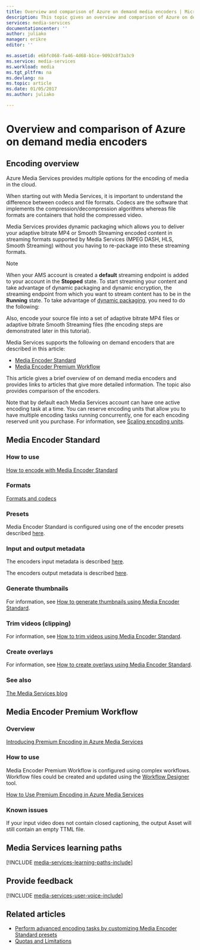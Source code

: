 ```yaml
---
title: Overview and comparison of Azure on demand media encoders | Microsoft Docs
description: This topic gives an overview and comparison of Azure on demand media encoders.
services: media-services
documentationcenter: ''
author: juliako
manager: erikre
editor: ''

ms.assetid: e6bfc068-fa46-4d68-b1ce-9092c8f3a3c9
ms.service: media-services
ms.workload: media
ms.tgt_pltfrm: na
ms.devlang: na
ms.topic: article
ms.date: 01/05/2017
ms.author: juliako

---
```

# Overview and comparison of Azure on demand media encoders
## Encoding overview
Azure Media Services provides multiple options for the encoding of media in the cloud.

When starting out with Media Services, it is important to understand the difference between codecs and file formats.
Codecs are the software that implements the compression/decompression algorithms whereas file formats are containers that hold the compressed video.

Media Services provides dynamic packaging which allows you to deliver your adaptive bitrate MP4 or Smooth Streaming encoded content in streaming formats supported by Media Services (MPEG DASH, HLS, Smooth Streaming) without you having to re-package into these streaming formats.

>[!NOTE]
>When your AMS account is created a **default** streaming endpoint is added to your account in the **Stopped** state. To start streaming your content and take advantage of dynamic packaging and dynamic encryption, the streaming endpoint from which you want to stream content has to be in the **Running** state. 
To take advantage of [dynamic packaging](media-services-dynamic-packaging-overview.md), you need to do the following:
>
>Also, encode your source file into a set of adaptive bitrate MP4 files or adaptive bitrate Smooth Streaming files (the encoding steps are demonstrated later in this tutorial).

Media Services supports the following on demand encoders that are described in this article:

* [Media Encoder Standard](media-services-encode-asset.md#media-encoder-standard)
* [Media Encoder Premium Workflow](media-services-encode-asset.md#media-encoder-premium-workflow)

This article gives a brief overview of on demand media encoders and provides links to articles that give more detailed information. The topic also provides comparison of the encoders.

Note that by default each Media Services account can have one active encoding task at a time. You can reserve encoding units that allow you to have multiple encoding tasks running concurrently, one for each encoding reserved unit you purchase. For information, see [Scaling encoding units](media-services-scale-media-processing-overview.md).

## Media Encoder Standard
### How to use
[How to encode with Media Encoder Standard](media-services-dotnet-encode-with-media-encoder-standard.md)

### Formats
[Formats and codecs](media-services-media-encoder-standard-formats.md)

### Presets
Media Encoder Standard is configured using one of the encoder presets described [here](http://go.microsoft.com/fwlink/?linkid=618336&clcid=0x409).

### Input and output metadata
The encoders input metadata is described [here](media-services-input-metadata-schema.md).

The encoders output metadata is described [here](media-services-output-metadata-schema.md).

### Generate thumbnails
For information, see [How to generate thumbnails using Media Encoder Standard](media-services-advanced-encoding-with-mes.md#thumbnails).

### Trim videos (clipping)
For information, see [How to trim videos using Media Encoder Standard](media-services-advanced-encoding-with-mes.md#trim_video).

### Create overlays
For information, see [How to create overlays using Media Encoder Standard](media-services-advanced-encoding-with-mes.md#overlay).

### See also
[The Media Services blog](https://azure.microsoft.com/blog/2015/07/16/announcing-the-general-availability-of-media-encoder-standard/)

## Media Encoder Premium Workflow
### Overview
[Introducing Premium Encoding in Azure Media Services](https://azure.microsoft.com/blog/2015/03/05/introducing-premium-encoding-in-azure-media-services/)

### How to use
Media Encoder Premium Workflow is configured using complex workflows. Workflow files could be created and updated using the [Workflow Designer](media-services-workflow-designer.md) tool.

[How to Use Premium Encoding in Azure Media Services](https://azure.microsoft.com/blog/2015/03/06/how-to-use-premium-encoding-in-azure-media-services/)

### Known issues
If your input video does not contain closed captioning, the output Asset will still contain an empty TTML file.


## Media Services learning paths
[!INCLUDE [media-services-learning-paths-include](../../includes/media-services-learning-paths-include.md)]

## Provide feedback
[!INCLUDE [media-services-user-voice-include](../../includes/media-services-user-voice-include.md)]

## Related articles
* [Perform advanced encoding tasks by customizing Media Encoder Standard presets](media-services-custom-mes-presets-with-dotnet.md)
* [Quotas and Limitations](media-services-quotas-and-limitations.md)

<!--Reference links in article-->
[1]: http://azure.microsoft.com/pricing/details/media-services/
